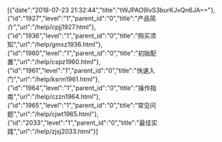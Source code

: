 [{"date":"2018-07-23 21:32:44","title":"tWJPAO9lvS3burKJvQn6JA=="},{"id":"1927","level":"1","parent_id":"0","title":"产品简介","url":"/help/cpjj1927.html"},{"id":"1936","level":"1","parent_id":"0","title":"购买须知","url":"/help/gmxz1936.html"},{"id":"1960","level":"1","parent_id":"0","title":"初始配置","url":"/help/cspz1960.html"},{"id":"1961","level":"1","parent_id":"0","title":"快速入门","url":"/help/ksrm1961.html"},{"id":"1964","level":"1","parent_id":"0","title":"操作指南","url":"/help/czzn1964.html"},{"id":"1965","level":"1","parent_id":"0","title":"常见问题","url":"/help/cjwt1965.html"},{"id":"2033","level":"1","parent_id":"0","title":"最佳实践","url":"/help/zjsj2033.html"}]